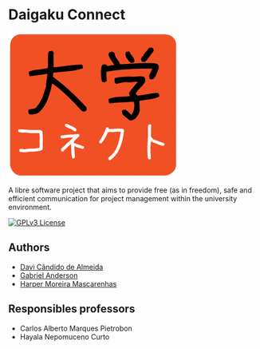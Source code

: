 

# Daigaku Connect

![](https://github.com/ICEI-PUC-Minas-PMGCC-TI/daigaku-connect/blob/main/source/logo.png?raw=true)

A libre software project that aims to provide free (as in freedom), safe and efficient communication for project management within the university environment.

[![GPLv3 License](https://img.shields.io/badge/License-GPL%20v3-yellow.svg)](https://www.gnu.org/licenses/gpl-3.0.en.html) 

## Authors

- [Davi Cândido de Almeida](https://github.com/DaviKandido)
- [Gabriel Anderson](https://github.com/gonafritas)
- [Harper Moreira Mascarenhas](https://github.com/harperbolic)


## Responsibles professors

* Carlos Alberto Marques Pietrobon
* Hayala Nepomuceno Curto
